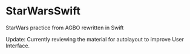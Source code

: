 # StarWarsSwift
StarWars practice from AGBO rewritten in Swift

Update: Currently reviewing the material for autolayout to improve User Interface. 
